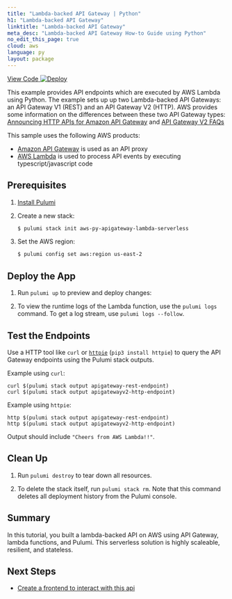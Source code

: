 ```yaml
---
title: "Lambda-backed API Gateway | Python"
h1: "Lambda-backed API Gateway"
linktitle: "Lambda-backed API Gateway"
meta_desc: "Lambda-backed API Gateway How-to Guide using Python"
no_edit_this_page: true
cloud: aws
language: py
layout: package
---
```


<!-- WARNING: this page was generated by a tool. Do not edit it by hand. -->
<!-- To change it, please see https://github.com/pulumi/docs/tree/master/tools/mktutorial. -->

<p class="mb-4 flex">
    <a class="flex flex-wrap items-center rounded-md font-display text-lg text-white bg-blue-600 border-2 border-blue-600 px-2 mr-2 whitespace-no-wrap hover:text-white" style="height: 45px;" href="https://github.com/pulumi/examples/tree/master/aws-py-apigateway-lambda-serverless" target="_blank">
        <span><i class="fab fa-github pr-2"></i> View Code</span>
    </a>
    <a href="https://app.pulumi.com/new?template=https://github.com/pulumi/examples/blob/master/aws-py-apigateway-lambda-serverless/README.md#gh-dark-mode-only" target="_blank">
        <img src="https://get.pulumi.com/new/button.svg" alt="Deploy">
    </a>
</p>


This example provides API endpoints which are executed by AWS Lambda using Python.
The example sets up up two Lambda-backed API Gateways: an API Gateway V1 (REST) and an API Gateway V2 (HTTP). AWS provides some information on the differences between these two API Gateway types: [Announcing HTTP APIs for Amazon API Gateway](https://aws.amazon.com/blogs/compute/announcing-http-apis-for-amazon-api-gateway/) and [API Gateway V2 FAQs](https://aws.amazon.com/api-gateway/faqs/)

This sample uses the following AWS products:

- [Amazon API Gateway](https://aws.amazon.com/api-gateway/) is used as an API proxy
- [AWS Lambda](https://aws.amazon.com/lambda/) is used to process API events by executing typescript/javascript code

## Prerequisites

1. [Install Pulumi](https://www.pulumi.com/docs/get-started/install/)
2.  Create a new stack:

    ```bash
    $ pulumi stack init aws-py-apigateway-lambda-serverless
    ```

3.  Set the AWS region:

    ```bash
    $ pulumi config set aws:region us-east-2
    ```

## Deploy the App

1.  Run `pulumi up` to preview and deploy changes:

2.  To view the runtime logs of the Lambda function, use the `pulumi logs` command. To get a log stream, use `pulumi logs --follow`.

## Test the Endpoints

Use a HTTP tool like `curl` or [`httpie`](https://github.com/httpie/httpie) (`pip3 install httpie`) to query the API Gateway endpoints using the Pulumi stack outputs.

Example using `curl`:

```
curl $(pulumi stack output apigateway-rest-endpoint)
curl $(pulumi stack output apigatewayv2-http-endpoint)
```

Example using `httpie`:

```
http $(pulumi stack output apigateway-rest-endpoint)
http $(pulumi stack output apigatewayv2-http-endpoint)
```

Output should include `"Cheers from AWS Lambda!!"`.

## Clean Up

1.  Run `pulumi destroy` to tear down all resources.

2.  To delete the stack itself, run `pulumi stack rm`. Note that this command deletes all deployment history from the Pulumi console.

## Summary

In this tutorial, you built a lambda-backed API on AWS using API Gateway, lambda functions, and Pulumi. This serverless solution is highly scaleable, resilient, and stateless.

## Next Steps

- [Create a frontend to interact with this api](https://www.pulumi.com/docs/tutorials/aws/s3-website/)

